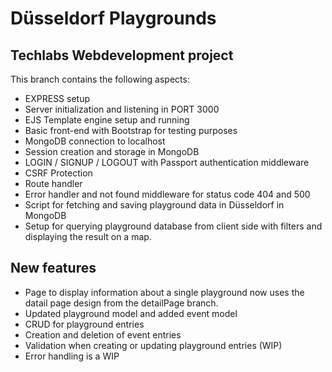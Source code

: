 # Düsseldorf Playgrounds

## Techlabs Webdevelopment project

This branch contains the following aspects:

- EXPRESS setup
- Server initialization and listening in PORT 3000
- EJS Template engine setup and running
- Basic front-end with Bootstrap for testing purposes
- MongoDB connection to localhost
- Session creation and storage in MongoDB
- LOGIN / SIGNUP / LOGOUT with Passport authentication middleware
- CSRF Protection
- Route handler
- Error handler and not found middleware for status code 404 and 500
- Script for fetching and saving playground data in Düsseldorf in MongoDB
- Setup for querying playground database from client side with filters and displaying the result on a map.

## New features
- Page to display information about a single playground now uses the datail page design from the detailPage branch.
- Updated playground model and added event model
- CRUD for playground entries
- Creation and deletion of event entries
- Validation when creating or updating playground entries (WIP)
- Error handling is a WIP
